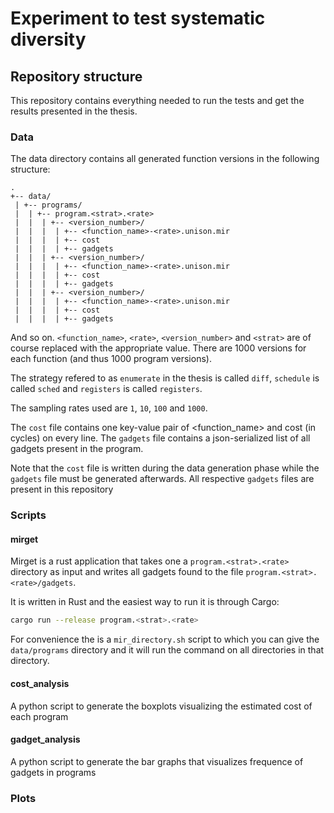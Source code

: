 # Experiment to test systematic diversity

## Repository structure
This repository contains everything needed to run the tests and get the results presented
in the thesis.

###  Data
The data directory contains all generated function versions in the following structure:

```
.
+-- data/
 | +-- programs/
 |  | +-- program.<strat>.<rate>
 |  |  | +-- <version_number>/
 |  |  |  | +-- <function_name>-<rate>.unison.mir
 |  |  |  | +-- cost
 |  |  |  | +-- gadgets
 |  |  | +-- <version_number>/
 |  |  |  | +-- <function_name>-<rate>.unison.mir
 |  |  |  | +-- cost
 |  |  |  | +-- gadgets
 |  |  | +-- <version_number>/
 |  |  |  | +-- <function_name>-<rate>.unison.mir
 |  |  |  | +-- cost
 |  |  |  | +-- gadgets
```

And so on. `<function_name>`, `<rate>`, `<version_number>` and `<strat>` are of course replaced
with the appropriate value. There are 1000 versions for each function (and thus 1000 program
versions).

The strategy refered to as `enumerate` in the thesis is called `diff`, `schedule` is called
`sched` and `registers` is called `registers`.

The sampling rates used are `1`, `10`, `100` and `1000`.

The `cost` file contains one key-value pair of <function_name> and cost (in cycles) on every
line. The `gadgets` file contains a json-serialized list of all gadgets present in the
program.

Note that the `cost` file is written during the data generation phase while the `gadgets`
file must be generated afterwards. All respective `gadgets` files are present in this repository

### Scripts

#### mirget

Mirget is a rust application that takes one a `program.<strat>.<rate>` directory as input
and writes all gadgets found to the file `program.<strat>.<rate>/gadgets`.

It is written in Rust and the easiest way to run it is through Cargo:

```Bash
cargo run --release program.<strat>.<rate>
```

For convenience the is a `mir_directory.sh` script to which you can give the `data/programs`
directory and it will run the command on all directories in that directory.

#### cost\_analysis
A python script to generate the boxplots visualizing the estimated cost of each program

#### gadget\_analysis
A python script to generate the bar graphs that visualizes frequence of gadgets in programs

### Plots


